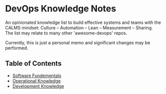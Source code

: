 # DevOps Knowledge Notes

An opinionated knowledge list to build effective systems and teams with the CALMS mindset:
Culture – Automation – Lean – Measurement – Sharing.
The list may relate to many other 'awesome-devops' repos.

Currently, this is just a personal memo and significant changes may be performed.

## Table of Contents

- [Software Fundementals](Ch1.md)
- [Operational Knowledge](Ch2.md)
- [Development Knowledge](Ch3.md)
